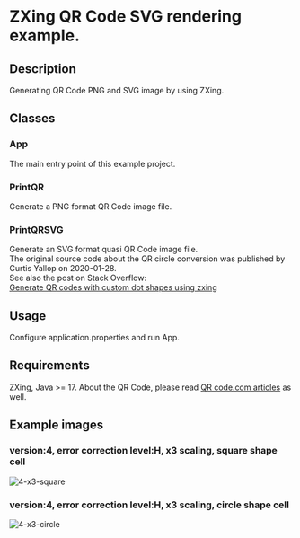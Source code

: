 # ZXing QR Code SVG rendering example.
## Description
Generating QR Code PNG and SVG image by using ZXing.

## Classes
### App
The main entry point of this example project.

### PrintQR
Generate a PNG format QR Code image file.

### PrintQRSVG
Generate an SVG format quasi QR Code image file.  
The original source code about the QR circle conversion was published by Curtis Yallop on 2020-01-28.  
See also the post on Stack Overflow:  
[Generate QR codes with custom dot shapes using zxing](https://stackoverflow.com/questions/35419511/generate-qr-codes-with-custom-dot-shapes-using-zxing)

## Usage
Configure application.properties and run App.

## Requirements
ZXing, Java >= 17.
About the QR Code, please read [QR code.com articles](https://www.qrcode.com/en/index.html) as well.

## Example images
### version:4, error correction level:H, x3 scaling, square shape cell
![4-x3-square](https://user-images.githubusercontent.com/46396892/210091447-2ee8c7b7-36fe-418b-ba32-d225d5e7cdb7.svg)
### version:4, error correction level:H, x3 scaling, circle shape cell
![4-x3-circle](https://user-images.githubusercontent.com/46396892/210091406-4a697ca6-2315-4cf1-826e-8adab7001e29.svg)

